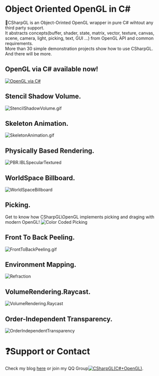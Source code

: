 # Object Oriented OpenGL in C\#   
:green_apple:CSharpGL is an Object-Orinted OpenGL wrapper in pure C# wihtout any third party support.  
It abstracts concepts(buffer, shader, state, matrix, vector, texture, canvas, scene, camera, light, picking, text, GUI ...) from OpenGL API and common requirements.  
More than 30 simple demonstration projects show how to use CSharpGL. And there will be more.  
## OpenGL via C# available now!
[![OpenGL via C#](/OpenGLviaCSharp/%E7%94%A8C%23%E5%AD%A6%E9%9D%A2%E5%90%91%E5%AF%B9%E8%B1%A1%E7%9A%84OpenGL.jpg)](https://item.jd.com/12582632.html)
## Stencil Shadow Volume.
![StencilShadowVolume.gif](/Demos/Lighting.ShadowVolume/StencilShadowVolume.gif?raw=true)
## Skeleton Animation.
![SkeletonAnimation.gif](/Demos/FirstSightOfAssimpNet/SkeletalAnimation.gif?raw=true)
## Physically Based Rendering.
![PBR.IBLSpecularTextured](/Demos/PBR.IBLSpecularTextured/PBR.IBLSpecularTextured.png?raw=true)
## WorldSpace Billboard.
![WorldSpaceBillboard](/Demos/WorldSpaceBillboard/WorldSpaceBillboard.png?raw=true)
## Picking.
Get to know how CSharpGL\OpenGL implements picking and draging with modern OpenGL!
![Color Coded Picking](/Demos/ColorCodedPicking/ColorCodedPicking.png?raw=true)
## Front To Back Peeling.
![FrontToBackPeeling.gif](/Demos/DepthPeeling.FrontToBackPeeling/FrontToBackPeeling.gif?raw=true)
## Environment Mapping.
![Refraction](/Demos/EnvironmentMapping/Refraction.png?raw=true)
## VolumeRendering.Raycast.
![VolumeRendering.Raycast](/Demos/VolumeRendering.Raycast/VolumeRendering.Raycast.png?raw=true)
## Order-Independent Transparency.
![OrderIndependentTransparency](/Demos/OrderIndependentTransparency/OrderIndependentTransparency.png?raw=true)
# :question:Support or Contact
Check my blog [here](http://www.cnblogs.com/bitzhuwei/) or join my QQ Group<a target="_blank" href="http://shang.qq.com/wpa/qunwpa?idkey=98131e619f6da03b96ad2213a1278da4fdd05b42a58d053125ce6ba76cf991f9"><img border="0" src="http://pub.idqqimg.com/wpa/images/group.png" alt="CSharpGL(C#+OpenGL)" title="CSharpGL(C#+OpenGL)"></a>.
